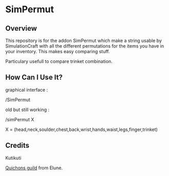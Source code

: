 # SimPermut

## Overview

This repository is for the addon SimPermut which make a string usable by SimulationCraft with all the different permutations for the items you have in your inventory. This makes easy comparing stuff.

Particulary usefull to compare trinket combination.

## How Can I Use It?

graphical interface :

/SimPermut


old but still working :

/simPermut X

X = (head,neck,soulder,chest,back,wrist,hands,waist,legs,finger,trinket)

## Credits
Kutikuti 

[Quichons guild](http://www.quichons.fr/) from Elune.